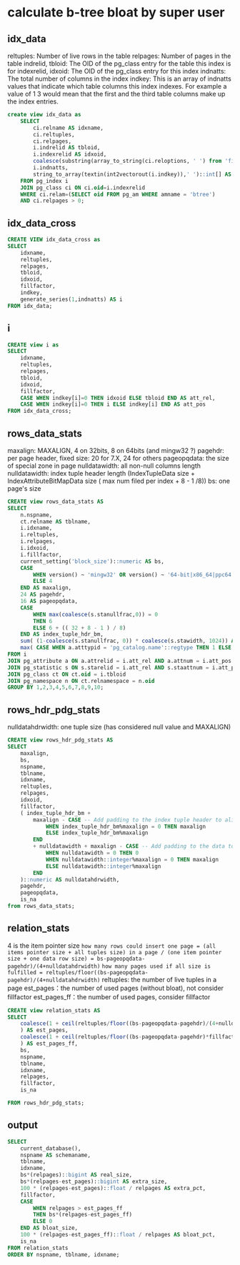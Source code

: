 # calculate b-tree bloat by super user

## idx_data

reltuples: Number of live rows in the table
relpages: Number of pages in the table
indrelid, tbloid: The OID of the pg_class entry for the table this index is for
indexrelid, idxoid: The OID of the pg_class entry for this index
indnatts: The total number of columns in the index
indkey: This is an array of indnatts values that indicate which table columns this index indexes. For example a value of 1 3 would mean that the first and the third table columns make up the index entries.

```sql
create view idx_data as
    SELECT
        ci.relname AS idxname,
        ci.reltuples,
        ci.relpages,
        i.indrelid AS tbloid,
        i.indexrelid AS idxoid,
        coalesce(substring(array_to_string(ci.reloptions, ' ') from 'fillfactor=([0-9]+)')::smallint, 90) AS fillfactor,
        i.indnatts,
        string_to_array(textin(int2vectorout(i.indkey)),' ')::int[] AS indkey
    FROM pg_index i
    JOIN pg_class ci ON ci.oid=i.indexrelid
    WHERE ci.relam=(SELECT oid FROM pg_am WHERE amname = 'btree')
    AND ci.relpages > 0;
```

## idx_data_cross

```sql
CREATE VIEW idx_data_cross as
SELECT
    idxname,
    reltuples,
    relpages,
    tbloid,
    idxoid,
    fillfactor,
    indkey,
    generate_series(1,indnatts) AS i
FROM idx_data;
```

## i

```sql
CREATE view i as
SELECT
    idxname,
    reltuples,
    relpages,
    tbloid,
    idxoid,
    fillfactor,
    CASE WHEN indkey[i]=0 THEN idxoid ELSE tbloid END AS att_rel,
    CASE WHEN indkey[i]=0 THEN i ELSE indkey[i] END AS att_pos
FROM idx_data_cross;
```

## rows_data_stats

maxalign: MAXALIGN, 4 on 32bits, 8 on 64bits (and mingw32 ?)
pagehdr: per page header, fixed size: 20 for 7.X, 24 for others
pageopqdata: the size of special zone in page
nulldatawidth: all non-null columns length
nulldatawidth: index tuple header length (IndexTupleData size + IndexAttributeBitMapData size ( max num filed per index + 8 - 1 /8))
bs: one page's size

```sql
CREATE view rows_data_stats AS
SELECT
    n.nspname,
    ct.relname AS tblname,
    i.idxname,
    i.reltuples,
    i.relpages,
    i.idxoid,
    i.fillfactor,
    current_setting('block_size')::numeric AS bs,
    CASE
        WHEN version() ~ 'mingw32' OR version() ~ '64-bit|x86_64|ppc64|ia64|amd64' THEN 8
        ELSE 4
    END AS maxalign,
    24 AS pagehdr,
    16 AS pageopqdata,
    CASE
        WHEN max(coalesce(s.stanullfrac,0)) = 0
        THEN 6
        ELSE 6 + (( 32 + 8 - 1 ) / 8)
    END AS index_tuple_hdr_bm,
    sum( (1-coalesce(s.stanullfrac, 0)) * coalesce(s.stawidth, 1024)) AS nulldatawidth,
    max( CASE WHEN a.atttypid = 'pg_catalog.name'::regtype THEN 1 ELSE 0 END ) > 0 AS is_na
FROM i
JOIN pg_attribute a ON a.attrelid = i.att_rel AND a.attnum = i.att_pos
JOIN pg_statistic s ON s.starelid = i.att_rel AND s.staattnum = i.att_pos
JOIN pg_class ct ON ct.oid = i.tbloid
JOIN pg_namespace n ON ct.relnamespace = n.oid
GROUP BY 1,2,3,4,5,6,7,8,9,10;
```

## rows_hdr_pdg_stats

nulldatahdrwidth: one tuple size (has considered null value and MAXALIGN)

```sql
CREATE view rows_hdr_pdg_stats AS
SELECT
    maxalign,
    bs,
    nspname,
    tblname,
    idxname,
    reltuples,
    relpages,
    idxoid,
    fillfactor,
    ( index_tuple_hdr_bm +
        maxalign - CASE -- Add padding to the index tuple header to align on MAXALIGN
            WHEN index_tuple_hdr_bm%maxalign = 0 THEN maxalign
            ELSE index_tuple_hdr_bm%maxalign
        END
        + nulldatawidth + maxalign - CASE -- Add padding to the data to align on MAXALIGN
            WHEN nulldatawidth = 0 THEN 0
            WHEN nulldatawidth::integer%maxalign = 0 THEN maxalign
            ELSE nulldatawidth::integer%maxalign
        END
    )::numeric AS nulldatahdrwidth,
    pagehdr,
    pageopqdata,
    is_na
from rows_data_stats;
```

## relation_stats

4 is the item pointer size
`how many rows could insert one page = (all items pointer size + all tuples size) in a page / (one item pointer size + one data row size) = bs-pageopqdata-pagehdr)/(4+nulldatahdrwidth)`
`how many pages used if all size is fulfilled = reltuples/floor((bs-pageopqdata-pagehdr)/(4+nulldatahdrwidth)`
reltuples: the number of live tuples in a page
est_pages：the number of used pages (without bloat), not consider fillfactor
est_pages_ff：the number of used pages, consider fillfactor

```sql
CREATE view relation_stats AS
SELECT
    coalesce(1 + ceil(reltuples/floor((bs-pageopqdata-pagehdr)/(4+nulldatahdrwidth)::float)), 0 -- ItemIdData size + computed avg size of a tuple (nulldatahdrwidth)
    ) AS est_pages,
    coalesce(1 + ceil(reltuples/floor((bs-pageopqdata-pagehdr)*fillfactor/(100*(4+nulldatahdrwidth)::float))), 0
    ) AS est_pages_ff,
    bs,
    nspname,
    tblname,
    idxname,
    relpages,
    fillfactor,
    is_na

FROM rows_hdr_pdg_stats;
```

## output

```sql
SELECT
    current_database(),
    nspname AS schemaname,
    tblname,
    idxname,
    bs*(relpages)::bigint AS real_size,
    bs*(relpages-est_pages)::bigint AS extra_size,
    100 * (relpages-est_pages)::float / relpages AS extra_pct,
    fillfactor,
    CASE
        WHEN relpages > est_pages_ff
        THEN bs*(relpages-est_pages_ff)
        ELSE 0
    END AS bloat_size,
    100 * (relpages-est_pages_ff)::float / relpages AS bloat_pct,
    is_na
FROM relation_stats
ORDER BY nspname, tblname, idxname;
```
